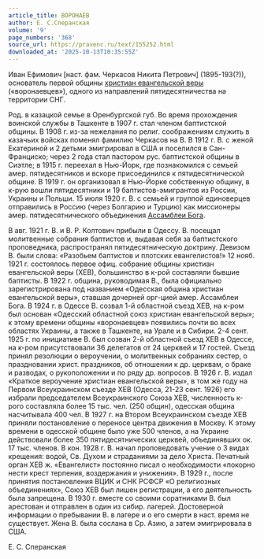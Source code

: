```yaml
---
article_title: ВОРОНАЕВ
author: Е. С.Сперанская
volume: '9'
page_numbers: '368'
source_url: https://pravenc.ru/text/155252.html
downloaded_at: '2025-10-13T10:35:55Z'
---
```


Иван Ефимович [наст. фам. Черкасов Никита Петрович] (1895-193(?)), основатель первой общины [христиан евангельской веры](<https://pravenc.ru/text/христиан евангельской веры.html>) («воронаевцев»), одного из направлений пятидесятничества на территории СНГ.

Род. в казацкой семье в Оренбургской губ. Во время прохождения воинской службы в Ташкенте в 1907 г. стал членом баптистской общины. В 1908 г. из-за нежелания по религ. соображениям служить в казачьих войсках поменял фамилию Черкасов на В. В 1912 г. В. с женой Екатериной и 2 детьми эмигрировал в США и поселился в Сан-Франциско; через 2 года стал пастором рус. баптистской общины в Сиэтле; в 1915 г. переехал в Нью-Йорк, где познакомился с семьей амер. пятидесятников и вскоре присоединился к пятидесятнической общине. В 1919 г. он организовал в Нью-Йорке собственную общину, в к-рую вошли пятидесятники и 19 баптистов-эмигрантов из России, Украины и Польши. 15 июля 1920 г. В. с семьей и группой единоверцев отправились в Россию (через Болгарию и Турцию) как миссионеры амер. пятидесятнического объединения [Ассамблеи Бога](<https://pravenc.ru/text/Ассамблеи Бога.html>).

В авг. 1921 г. В. и В. Р. Колтович прибыли в Одессу. В. посещал молитвенные собрания баптистов и, выдавая себя за баптистского проповедника, распространял пятидесятническую доктрину. Девизом В. были слова: «Разобьем баптистов и плотских евангелистов!» 12 нояб. 1921 г. состоялось первое офиц. собрание общины христиан евангельской веры (ХЕВ), большинство в к-рой составляли бывшие баптисты. В 1922 г. община, руководимая В., была официально зарегистрирована под названием «Одесская община христиан евангельской веры», ставшая дочерней орг-цией амер. Ассамблеи Бога. В 1924 г. в Одессе В. созвал 1-й областной съезд ХЕВ, на к-ром был основан «Одесский областной союз христиан евангельской веры»; к этому времени общины «воронаевцев» появились почти во всех областях Украины, а также в Ташкенте, на Урале и в Сибири. 2-4 сент. 1925 г. по инициативе В. был созван 2-й областной съезд ХЕВ в Одессе, на к-ром присутствовали 36 делегатов от 24 церквей и 17 гостей. Съезд принял резолюции о вероучении, о молитвенных собраниях сестер, о праздновании христ. праздников, об отношении к др. церквам, о браке и разводах, о рукоположении и по ряду др. вопросов. В 1926 г. В. издал «Краткое вероучение христиан евангельской веры», в том же году на Первом Всеукраинском съезде ХЕВ (Одесса, 21-23 сент. 1926) его избрали председателем Всеукраинского Союза ХЕВ, численность к-рого составляла более 15 тыс. чел. (250 общин), одесская община насчитывала 400 чел. В 1927 г. на Втором Всеукраинском съезде ХЕВ приняли постановление о переносе центра движения в Москву. К этому времени в одесской общине было уже 500 членов, а на Украине действовали более 350 пятидесятнических церквей, объединявших ок. 17 тыс. членов. В кон. 1928 г. В. начал проповедовать учение о 3 видах крещения: водой, Св. Духом и страданиями за дело Христа. Печатный орган ХЕВ ж. «Евангелист» постоянно писал о необходимости «покорно нести крест терпения, воздержания и унижения». В 1929 г., после принятия постановления ВЦИК и СНК РСФСР «О религиозных объединениях», Союз ХЕВ был лишен регистрации, а его деятельность была запрещена. В 1930 г. вместе со своими соратниками В. был арестован и отправлен в один из сибир. лагерей. Достоверной информации о пребывании В. в лагере и о его смерти в наст. время не существует. Жена В. была сослана в Ср. Азию, а затем эмигрировала в США.

Е. С.  Сперанская
